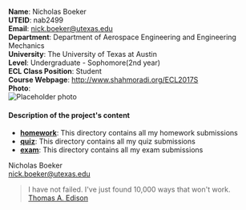 **Name**: Nicholas Boeker  
**UTEID**: nab2499  
**Email**: nick.boeker@utexas.edu  
**Department**: Department of Aerospace Engineering and Engineering Mechanics  
**University**: The University of Texas at Austin  
**Level**: Undergraduate - Sophomore(2nd year)  
**ECL Class Position**: Student  
**Course Webpage**: http://www.shahmoradi.org/ECL2017S  
**Photo**:  
![Placeholder photo](http://www.utexas.edu/sites/www.utexas.edu/files/styles/utexas_hero_photo_image/public/tower_hero_v2.jpg)

#### Description of the project's content

* **[homework](https://github.com/NickBoeker/ECL2017S/tree/master/Homework)**: This directory contains all my homework submissions  
* **[quiz](https://github.com/NickBoeker/ECL2017S/tree/master/Quiz)**: This directory contains all my quiz submissions  
* **[exam](https://github.com/NickBoeker/ECL2017S/tree/master/Exam)**: This directory contains all my exam submissions  

Nicholas Boeker  
nick.boeker@utexas.edu  

>I have not failed. I've just found 10,000 ways that won't work.  
>[Thomas A. Edison](https://en.wikipedia.org/wiki/Thomas_Edison)  
